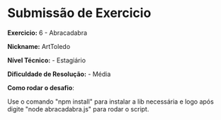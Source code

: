 # Submissão de Exercicio

**Exercicio:** 6 - Abracadabra

**Nickname:** ArtToledo

**Nível Técnico:** - Estagiário

**Dificuldade de Resolução:** - Média

**Como rodar o desafio**: 

Use o comando "npm install" para instalar a lib necessária e logo após digite "node abracadabra.js" para rodar o script.